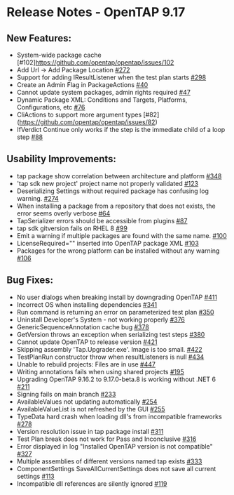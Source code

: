 Release Notes  - OpenTAP 9.17
=============

New Features:
-------

- System-wide package cache [#102]https://github.com/opentap/opentap/issues/102
- Add Url -> Add Package Location [#272](https://github.com/opentap/opentap/issues/272)
- Support for adding IResultListener when the test plan starts [#298](https://github.com/opentap/opentap/issues/298)
- Create an Admin Flag in PackageActions [#40](https://github.com/opentap/opentap/issues/40)
- Cannot update system packages, admin rights required [#47](https://github.com/opentap/opentap/issues/47)
- Dynamic Package XML: Conditions and Targets, Platforms, Configurations, etc [#76](https://github.com/opentap/opentap/issues/76)
- CliActions to support more argument types [#82] (https://github.com/opentap/opentap/issues/82)
- IfVerdict Continue only works if the step is the immediate child of a loop step [#88](https://github.com/opentap/opentap/issues/88)


Usability Improvements: 
-------

- tap package show correlation between architecture and platform [#348](https://github.com/opentap/opentap/issues/348)
- 'tap sdk new project' project name not properly validated [#123](https://github.com/opentap/opentap/issues/123)
- Deserializing Settings without required package has confusing log warning. [#274](https://github.com/opentap/opentap/issues/274)
- When installing a package from a repository that does not exists, the error seems overly verbose [#64](https://github.com/opentap/opentap/issues/64)
- TapSerializer errors should be accessible from plugins [#87](https://github.com/opentap/opentap/issues/87)
- tap sdk gitversion fails on RHEL 8 [#99](https://github.com/opentap/opentap/issues/99)
- Emit a warning if multiple packages are found with the same name. [#100](https://github.com/opentap/opentap/issues/100)
- LicenseRequired="" inserted into OpenTAP package XML [#103](https://github.com/opentap/opentap/issues/103)
- Packages for the wrong platform can be installed without any warning [#106](https://github.com/opentap/opentap/issues/106) 


Bug Fixes: 
-------

- No user dialogs when breaking install by downgrading OpenTAP [#411](https://github.com/opentap/opentap/issues/411)
- Incorrect OS when installing dependencies [#341](https://github.com/opentap/opentap/issues/341)
- Run command is returning an error on parameterized test plan [#350](https://github.com/opentap/opentap/issues/350)
- Uninstall Developer's System - not working properly [#376](https://github.com/opentap/opentap/issues/376)
- GenericSequenceAnnotation cache bug [#378](https://github.com/opentap/opentap/issues/378)
- GetVersion throws an exception when serializing test steps [#380](https://github.com/opentap/opentap/issues/380)
- Cannot update OpenTAP to release version [#421](https://github.com/opentap/opentap/issues/421)
- Skipping assembly 'Tap.Upgrader.exe'. Image is too small. [#422](https://github.com/opentap/opentap/issues/422)
- TestPlanRun constructor throw when resultListeners is null [#434](https://github.com/opentap/opentap/issues/434)
- Unable to rebuild projects: Files are in use [#447](https://github.com/opentap/opentap/issues/447)
- Writing annotations fails when using shared projects [#195](https://github.com/opentap/opentap/issues/195)
- Upgrading OpenTAP 9.16.2 to 9.17.0-beta.8 is working without .NET 6 [#211](https://github.com/opentap/opentap/issues/211)
- Signing fails on main branch [#233](https://github.com/opentap/opentap/issues/233)
- AvailableValues not updating automatically [#254](https://github.com/opentap/opentap/issues/254)
- AvailableValueList is not refreshed by the GUI [#255](https://github.com/opentap/opentap/issues/255)
- TypeData hard crash when loading dll's from incompatible frameworks [#278](https://github.com/opentap/opentap/issues/278)
- Version resolution issue in tap package install [#311](https://github.com/opentap/opentap/issues/311)
- Test Plan break does not work for Pass and Inconclusive [#316](https://github.com/opentap/opentap/issues/316)
- Error displayed in log "Installed OpenTAP version is not compatible" [#327](https://github.com/opentap/opentap/issues/327)
- Multiple assemblies of different versions named tap exists [#333](https://github.com/opentap/opentap/issues/333)
- ComponentSettings SaveAllCurrentSettings does not save all current settings [#113](https://github.com/opentap/opentap/issues/113)
- Incompatible dll references are silently ignored [#119](https://github.com/opentap/opentap/issues/119)






















